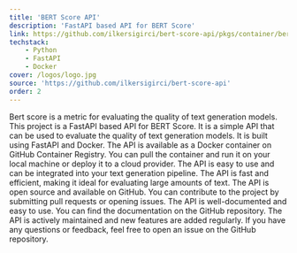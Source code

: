 ```yaml
---
title: 'BERT Score API'
description: 'FastAPI based API for BERT Score'
link: https://github.com/ilkersigirci/bert-score-api/pkgs/container/bert-score-api
techstack:
    - Python
    - FastAPI
    - Docker
cover: /logos/logo.jpg
source: 'https://github.com/ilkersigirci/bert-score-api'
order: 2
---
```

Bert score is a metric for evaluating the quality of text generation models. This project is a FastAPI based API for BERT Score. It is a simple API that can be used to evaluate the quality of text generation models. It is built using FastAPI and Docker. The API is available as a Docker container on GitHub Container Registry. You can pull the container and run it on your local machine or deploy it to a cloud provider. The API is easy to use and can be integrated into your text generation pipeline. The API is fast and efficient, making it ideal for evaluating large amounts of text. The API is open source and available on GitHub. You can contribute to the project by submitting pull requests or opening issues. The API is well-documented and easy to use. You can find the documentation on the GitHub repository. The API is actively maintained and new features are added regularly. If you have any questions or feedback, feel free to open an issue on the GitHub repository.